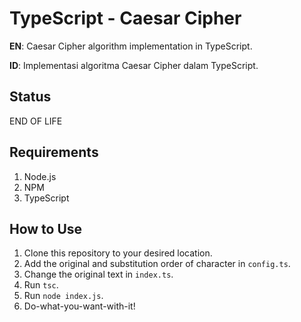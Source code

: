 # TypeScript - Caesar Cipher
**EN**: Caesar Cipher algorithm implementation in TypeScript.

**ID**: Implementasi algoritma Caesar Cipher dalam TypeScript.

## Status
END OF LIFE

## Requirements
1. Node.js
2. NPM
3. TypeScript

## How to Use
1. Clone this repository to your desired location.
2. Add the original and substitution order of character in `config.ts`.
3. Change the original text in `index.ts`.
4. Run `tsc`.
5. Run `node index.js`.
6. Do-what-you-want-with-it!
